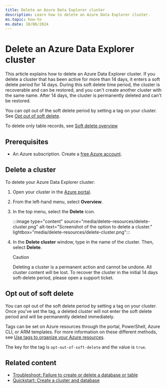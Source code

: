 ```yaml
---
title: Delete an Azure Data Explorer cluster
description: Learn how to delete an Azure Data Explorer cluster.
ms.topic: how-to
ms.date: 10/08/2024
---
```


# Delete an Azure Data Explorer cluster

This article explains how to delete an Azure Data Explorer cluster. If you delete a cluster that has been active for more than 14 days, it enters a soft delete period for 14 days. During this soft delete time period, the cluster is recoverable and can be restored, and you can't create another cluster with the same name. After 14 days, the cluster is permanently deleted and can't be restored. 

You can opt out of the soft delete period by setting a tag on your cluster. See [Opt out of soft delete](#opt-out-of-soft-delete).

To delete only table records, see [Soft delete overview](/kusto/concepts/data-soft-delete?view=azure-data-explorer&preserve-view=true)

## Prerequisites

* An Azure subscription. Create a [free Azure account](https://azure.microsoft.com/free/).

## Delete a cluster

To delete your Azure Data Explorer cluster:

1. Open your cluster in the [Azure portal](https://portal.azure.com/).

1. From the left-hand menu, select **Overview**.

1. In the top menu, select the **Delete** icon.

    :::image type="content" source="media/delete-resources/delete-cluster.png" alt-text="Screenshot of the option to delete a cluster." lightbox="media/delete-resources/delete-cluster.png":::

1. In the **Delete cluster** window, type in the name of the cluster. Then, select **Delete**.

    > [!CAUTION]
    > Deleting a cluster is a permanent action and cannot be undone. All cluster content will be lost. To recover the cluster in the initial 14 days soft-delete period, please open a support ticket.

## Opt out of soft delete

You can opt out of the soft delete period by setting a tag on your cluster. Once you've set the tag, a deleted cluster will not enter the soft delete period and will be permanently deleted immediately.

Tags can be set on Azure resources through the portal, PowerShell, Azure CLI, or ARM templates. For more information on these different methods, see [Use tags to organize your Azure resources](/azure/azure-resource-manager/management/tag-resources).

The key for the tag is `opt-out-of-soft-delete` and the value is `true`.

## Related content

* [Troubleshoot: Failure to create or delete a database or table](troubleshoot-database-table.md)
* [Quickstart: Create a cluster and database](create-cluster-and-database.md)
